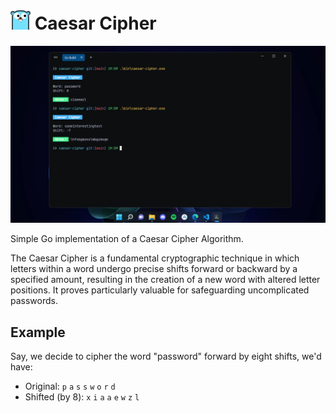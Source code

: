 <h1><img src="./assets/gopher.png" width="32px"/> Caesar Cipher</h1>

<img src="./assets/ui.webp" width="720px" />

Simple Go implementation of a Caesar Cipher Algorithm.  

The Caesar Cipher is a fundamental cryptographic technique in which letters within a word undergo precise shifts forward or backward by a specified amount, resulting in the creation of a new word with altered letter positions. It proves particularly valuable for safeguarding uncomplicated passwords.

## Example

Say, we decide to cipher the word "password" forward by eight shifts, we'd have:  
-  Original: `p` `a` `s` `s` `w` `o` `r` `d` 
- Shifted (by 8): `x` `i` `a` `a` `e` `w` `z` `l`
